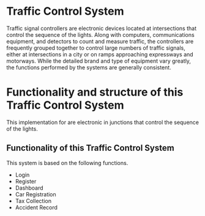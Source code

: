 # Traffic Control System
Traffic signal controllers are electronic devices located at intersections that control the sequence of the lights. Along with computers, communications equipment, and detectors to count and measure traffic, the controllers are frequently grouped together to control large numbers of traffic signals, either at intersections in a city or on ramps approaching expressways and motorways. While the detailed brand and type of equipment vary greatly, the functions performed by the systems are generally consistent.
# Functionality and structure of this Traffic Control System
This implementation for are electronic in junctions that control the sequence of the lights.
## Functionality of this Traffic Control System 
This system is based on the following functions.

- Login
- Register
- Dashboard
- Car Registration
- Tax Collection
- Accident Record
